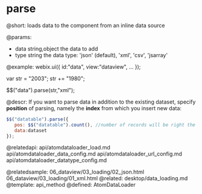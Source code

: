 parse
=============




@short:
	loads data to the component from an inline data source

@params:
- data		string,object		the data to add
- type		string		the data type: 'json' (default), 'xml', 'csv', 'jsarray'


	
@example:
webix.ui({
	id:"data",
	view:"dataview",
	...
});

var str = "<data><item id='1'><title>The Lord of the Rings</title><year>2003</year></item>";
str += "<item id='2'><title>Star Wars: Episode V</title><year>1980</year></item></data>";

$$("data").parse(str,"xml");

@descr:
If you want to parse data in addition to the existing dataset, specify **position** of parsing, 
namely the **index** from which you insert new data:

~~~js
$$("datatable").parse({
   pos: $$("datatable").count(), //number of records will be right the last index +1
   data:dataset
});
~~~

@relatedapi:
	api/atomdataloader_load.md
	api/atomdataloader_data_config.md
	api/atomdataloader_url_config.md
	api/atomdataloader_datatype_config.md
    
@relatedsample:
	06_dataview/03_loading/02_json.html
    06_dataview/03_loading/01_xml.html
@related: 
	desktop/data_loading.md
@template:	api_method
@defined:	AtomDataLoader	



